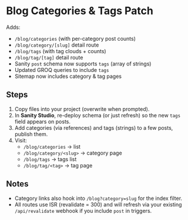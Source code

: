 # Blog Categories & Tags Patch

Adds:
- `/blog/categories` (with per-category post counts)
- `/blog/category/[slug]` detail route
- `/blog/tags` (with tag clouds + counts)
- `/blog/tag/[tag]` detail route
- Sanity `post` schema now supports `tags` (array of strings)
- Updated GROQ queries to include `tags`
- Sitemap now includes category & tag pages

## Steps
1. Copy files into your project (overwrite when prompted).
2. In **Sanity Studio**, re-deploy schema (or just refresh) so the new `tags` field appears on posts.
3. Add categories (via references) and tags (strings) to a few posts, publish them.
4. Visit:
   - `/blog/categories` → list
   - `/blog/category/<slug>` → category page
   - `/blog/tags` → tags list
   - `/blog/tag/<tag>` → tag page

## Notes
- Category links also hook into `/blog?category=slug` for the index filter.
- All routes use ISR (revalidate = 300) and will refresh via your existing `/api/revalidate` webhook if you include `post` in triggers.

